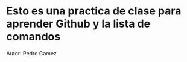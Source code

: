 <h1> Esto es una practica de clase para aprender Github y la lista de comandos </h1>

<p> Autor: Pedro Gamez </p>